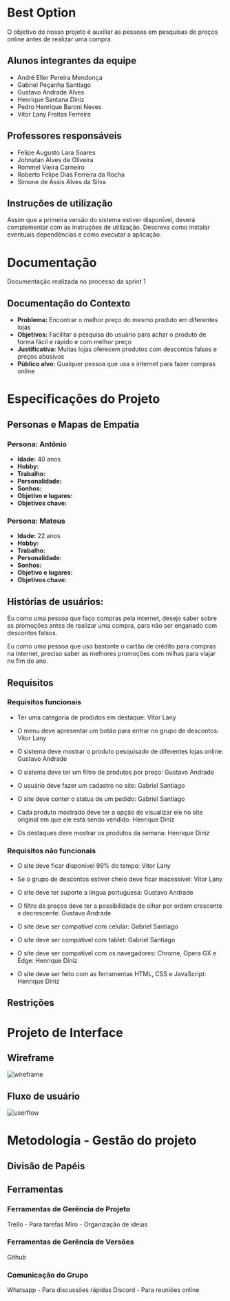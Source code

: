 <!--- [![Open in Visual Studio Code](https://classroom.github.com/assets/open-in-vscode-c66648af7eb3fe8bc4f294546bfd86ef473780cde1dea487d3c4ff354943c9ae.svg)](https://classroom.github.com/online_ide?assignment_repo_id=7564031&assignment_repo_type=AssignmentRepo) -->
# Best Option
O objetivo do nosso projeto é auxiliar as pessoas em pesquisas de preços online antes de realizar uma compra.

## Alunos integrantes da equipe

* André Eller Pereira Mendonça
* Gabriel Peçanha Santiago
* Gustavo Andrade Alves
* Henrique Santana Diniz
* Pedro Henrique Baroni Neves
* Vitor Lany Freitas Ferreira

## Professores responsáveis


* Felipe Augusto Lara Soares
* Johnatan Alves de Oliveira
* Rommel Vieira Carneiro
* Roberto Felipe Dias Ferreira da Rocha
* Simone de Assis Alves da Silva

## Instruções de utilização

Assim que a primeira versão do sistema estiver disponível, deverá complementar com as instruções de utilização. Descreva como instalar eventuais dependências e como executar a aplicação.

# Documentação
Documentação realizada no processo da sprint 1

## Documentação do Contexto
<!-- Deve arbordar: Problema, Objetivos, Justificativa, Público alvo -->
- **Problema:** Encontrar o melhor preço do mesmo produto em diferentes lojas
- **Objetivos:** Facilitar a pesquisa do usuário para achar o produto de forma fácil e rápido e com melhor preço
- **Justificativa:** Muitas lojas oferecem produtos com descontos falsos e preços abusivos
- **Público alvo:** Qualquer pessoa que usa a internet para fazer compras online

# Especificações do Projeto
## Personas e Mapas de Empatia
### Persona: Antônio
- **Idade:** 40 anos
- **Hobby:** 
- **Trabalho:** 
- **Personalidade:**
- **Sonhos:** 
- **Objetivo e lugares:** 
- **Objetivos chave:**

### Persona: Mateus
- **Idade:** 22 anos
- **Hobby:** 
- **Trabalho:** 
- **Personalidade:** 
- **Sonhos:** 
- **Objetivo e lugares:** 
- **Objetivos chave:** 

## Histórias de usuários:
Eu como uma pessoa que faço compras pela internet, desejo saber sobre as promoções antes de realizar uma compra, para não ser enganado com descontos falsos.

Eu como uma pessoa que uso bastante o cartão de crédito para compras na internet, preciso saber as melhores promoções com milhas para viajar no fim do ano.

## Requisitos
### Requisitos funcionais
<!-- 2 por aluno -->
* Ter uma categoria de produtos em destaque: Vitor Lany
* O menu deve apresentar um botão para entrar no grupo de descontos: Vitor Lany

* O sistema deve mostrar o produto pesquisado de diferentes lojas online: Gustavo Andrade
* O sistema deve ter um filtro de produtos por preço: Gustavo Andrade

* O usuário deve fazer um cadastro no site: Gabriel Santiago
* O site deve conter o status de um pedido: Gabriel Santiago

* Cada produto mostrado deve ter a opção de visualizar ele no site original em que ele está sendo vendido: Henrique Diniz
* Os destaques deve mostrar os produtos da semana: Henrique Diniz





### Requisitos não funcionais
<!-- 2 por aluno -->
* O site deve ficar disponível 99% do tempo: Vitor Lany
* Se o grupo de descontos estiver cheio deve ficar inacessivel: Vitor Lany

* O site deve ter suporte a língua portuguesa: Gustavo Andrade
* O filtro de preços deve ter a possibilidade de olhar por ordem crescente e decrescente: Gustavo Andrade

* O site deve ser compatível com celular: Gabriel Santiago
* O site deve ser compatível com tablet: Gabriel Santiago

* O site deve ser compatível com os navegadores: Chrome, Opera GX e Edge: Henrique Diniz
* O site deve ser feito com as ferramentas HTML, CSS e JavaScript: Henrique Diniz 

## Restrições

# Projeto de Interface
## Wireframe
![wireframe](https://media.discordapp.net/attachments/961281775273902132/966054615944675408/unknown.png?width=572&height=467)

## Fluxo de usuário
![userflow](https://media.discordapp.net/attachments/961281775273902132/967047071477678110/unknown.png)

# Metodologia - Gestão do projeto

## Divisão de Papéis 

## Ferramentas
### Ferramentas de Gerência de Projeto
Trello - Para tarefas
Miro - Organização de ideias

### Ferramentas de Gerência de Versões
Github

### Comunicação do Grupo
Whatsapp - Para discussões rápidas
Discord - Para reuniões online
